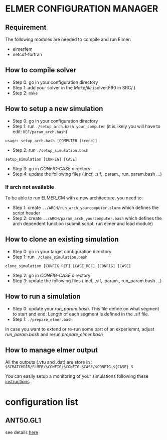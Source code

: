 # ELMER CONFIGURATION MANAGER

## Requirement
The following modules are needed to compile and run Elmer:
- elmerfem
- netcdf-fortran

## How to compile solver
- Step 0: go in your configuration directory
- Step 1: add your solver in the *Makefile* (solver.F90 in SRC/.)
- Step 2: `make`

## How to setup a new simulation
- Step 0: go in your configuration directory
- Step 1: run `./setup_arch.bash your_computer` (it is likely you will have to edit: `REF/param_arch.bash`)
```
usage: setup_arch.bash [COMPUTER (irene)]
```
- Step 2: run `./setup_simulation.bash`
```
setup_simulation [CONFIG] [CASE]
```
- Step 3: go in *CONFIG-CASE* directory
- Step 4: update the following files (.incf, .sif, .param., run_param.bash ...)

### If arch not available
To be able to run ELMER_CM with a new architecture, you need to:
- Step 1: create `../ARCH/run_arch_yourcomputer.slurm` which defines the script header
- Step 2: create `../ARCH/param_arch_yourcomputer.bash` which defines the arch dependent function (submit script, run elmer and load module)

## How to clone an existing simulation
- Step 0: go in your target configuration directory
- Step 1: run `./clone_simulation.bash`
```
clone_simulation [CONFIG_REF] [CASE_REF] [CONFIG] [CASE]
```
- Step 2: go in *CONFIG-CASE* directory
- Step 3: update the following files (.incf, .sif, .param., run_param.bash ...)

## How to run a simulation
- Step 0: update your *run_param.bash*. This file define on what segment to start and end. Length of each segment is defined in the .sif file.
- Step 1: `./prepare_elmer.bash`

In case you want to extend or re-run some part of an experiemnt, adjust *run_param.bash* and rerun *prepare_elmer.bash*

## How to manage elmer output
All the outputs (.vtu and .dat) are store in : `$SCRATCHDIR/ELMER/$CONFIG/$CONFIG-$CASE/$CONFIG-${CASE}_S`

You can easily setup a monitoring of your simulations following these [instructions](ANT50.GL1/VAL/README.md).

# configuration list

## ANT50.GL1
see details [here](ANT50.GL1/README.md)
